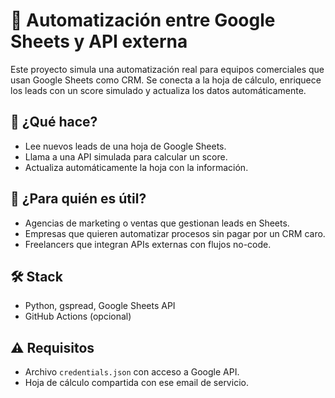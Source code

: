 # 🔄 Automatización entre Google Sheets y API externa

Este proyecto simula una automatización real para equipos comerciales que usan Google Sheets como CRM. Se conecta a la hoja de cálculo, enriquece los leads con un score simulado y actualiza los datos automáticamente.

## 🧩 ¿Qué hace?

- Lee nuevos leads de una hoja de Google Sheets.
- Llama a una API simulada para calcular un score.
- Actualiza automáticamente la hoja con la información.

## 💼 ¿Para quién es útil?

- Agencias de marketing o ventas que gestionan leads en Sheets.
- Empresas que quieren automatizar procesos sin pagar por un CRM caro.
- Freelancers que integran APIs externas con flujos no-code.

## 🛠️ Stack

- Python, gspread, Google Sheets API
- GitHub Actions (opcional)

## ⚠️ Requisitos

- Archivo `credentials.json` con acceso a Google API.
- Hoja de cálculo compartida con ese email de servicio.
